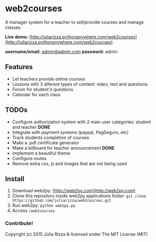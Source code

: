 # web2courses
A manager system for a teacher to sell/provide courses and manage classes.

**Live demo:** [http://juliarizza.pythonanywhere.com/web2courses](http://juliarizza.pythonanywhere.com/web2courses)

**username/email:** admin@admin.com **password:** admin

## Features
* Let teachers provide online courses
* Lessons with 3 diferent types of content: video, text and questions
* Forum for student's questions
* Calendar for each class

## TODOs
* Configure authorization system with 2 main user categories: student and teacher **DONE**
* Integrate with payment systems (paypal, PagSeguro, etc)
* Track students completion of courses
* Make a .pdf certificate generator
* Make a billboard for teacher announcement **DONE**
* Implement a beautiful theme
* Configure routes
* Remove extra css, js and images that are not being used

## Install
1. Download web2py: [http://web2py.com](http://web2py.com)
2. Clone this repository inside web2py applications folder: `git clone https://github.com/juliarizza/web2courses.git`
3. Run web2py: `python web2py.py`
4. Access `/web2courses`

### Contribute!
Copyright (c) 2015 Júlia Rizza & licensed under The MIT License (MIT)
